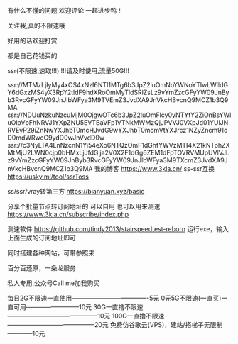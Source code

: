 有什么不懂的问题
欢迎评论
一起进步鸭！

关注我,真的不限速哦

好用的话欢迎打赏

都是自己花钱买的

ssr(不限速,速取!!!)
!!!请及时使用,流量50G!!!

ssr://MTMzLjIyMy4xOS4xNzI6NTI1MTg6b3JpZ2luOmNoYWNoYTIwLWlldGY6dGxzMS4yX3RpY2tldF9hdXRoOmMyTldSRlZsLz9vYmZzcGFyYW09JnByb3RvcGFyYW09JnJlbWFya3M9TVEmZ3JvdXA9JnVkcHBvcnQ9MCZ1b3Q9MA
ssr://NDUuNzkuNzcuMjM0OjgwOTc6b3JpZ2luOmFlcy0yNTYtY2ZiOnBsYWluOlpVbFhNRVJ1YXpZNU5EVTBaVFp1VTNkMWMzQjJPVVJ0VXpJd01YUlJNRVEvP29iZnNwYXJhbT0mcHJvdG9wYXJhbT0mcmVtYXJrcz1NZyZncm91cD0mdWRwcG9ydD0wJnVvdD0w
ssr://c3NyLTA4LnNzcnN1Yi54eXo6NTQzOmF1dGhfYWVzMTI4X21kNTphZXMtMjU2LWN0cjp0bHMxLjJfdGlja2V0X2F1dGg6ZEM1dFpTOVRVMUpUVlVJLz9vYmZzcGFyYW09JnByb3RvcGFyYW09JnJlbWFya3M9TXcmZ3JvdXA9JnVkcHBvcnQ9MCZ1b3Q9MA
我的博客
https://www.3kla.cn/
ss-ssr互换
https://usky.ml/tool/ssrToss

ss/ssr/vray转第三方
https://bianyuan.xyz/basic

分享个批量节点转订阅地址的 可以自用 也可以用来测速
https://www.3kla.cn/subscribe/index.php

测速软件
https://github.com/tindy2013/stairspeedtest-reborn
运行exe，输入上面生成的订阅地址即可

同时搭建各种网站，可带参照来

百分百还原，一条龙服务

私人专用,公众号Call me加我购买

每日2G不限速一直使用————————————-5元
0元5G不限速(一直买)一直可用————————–10元
30G一直撸不限速——————————————–10元
100G一直撸不限速——————————————20元
免费仿谷歌云(VPS)，建站/搭梯子无限制————10元
